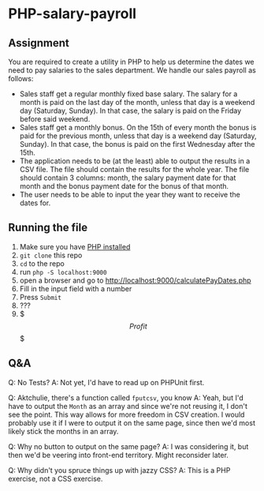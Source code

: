 # PHP-salary-payroll

## Assignment
You are required to create a utility in PHP to help us determine the dates we need to pay salaries to the sales department. 
We handle our sales payroll as follows:
- Sales staff get a regular monthly fixed base salary. The salary for a month is paid on the last day of the month, unless that day is a weekend day (Saturday, Sunday). In that case, the  salary is paid on the Friday before said weekend. 
- Sales staff get a monthly bonus. On the 15th of every month the bonus is paid for the previous month, unless that day is a weekend day (Saturday, Sunday). In that case, the bonus is paid on the first Wednesday after the 15th. 
- The application needs to be (at the least) able to output the results in a CSV file. The file should contain the results for the whole year. The file should contain 3 columns: month, the  salary payment date for that month and the bonus payment date for the bonus of that month.
- The user needs to be able to input the year they want to receive the dates for.

## Running the file

1. Make sure you have [PHP installed](https://www.php.net/manual/en/install.php)
2. `git clone` this repo
3. `cd` to the repo
4. run `php -S localhost:9000`
5. open a browser and go to [http://localhost:9000/calculatePayDates.php](http://localhost:9000/calculatePayDates.php)
6. Fill in the input field with a number
7. Press `Submit`
8. ???
9. $$$ Profit $$$

## Q&A

Q: No Tests?
A: Not yet, I'd have to read up on PHPUnit first.

Q: Aktchulie, there's a function called `fputcsv`, you know
A: Yeah, but I'd have to output the `Month` as an array and since we're not reusing it, I don't see the point. This way allows for more freedom in CSV creation. I would probably use it if I were to output it on the same page, since then we'd most likely stick the months in an array.

Q: Why no button to output on the same page?
A: I was considering it, but then we'd be veering into front-end territory. Might reconsider later.

Q: Why didn't you spruce things up with jazzy CSS?
A: This is a PHP exercise, not a CSS exercise.